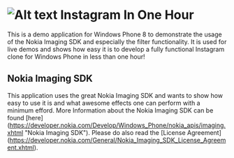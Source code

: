 ![Alt text](http://s1.directupload.net/images/131107/cgqcfeyh.png)
Instagram In One Hour
=====================

This is a demo application for Windows Phone 8 to demonstrate the usage of the Nokia Imaging SDK and especially the filter functionality. It is used for live demos and shows how easy it is to develop a fully functional Instagram clone for Windows Phone in less than one hour!

Nokia Imaging SDK
-----------------
This application uses the great Nokia Imaging SDK and wants to show how easy to use it is and what awesome effects one can perform with a minimum efford.
More Information about the Nokia Imaging SDK can be found [here] (https://developer.nokia.com/Develop/Windows_Phone/nokia_apis/imaging.xhtml "Nokia Imaging SDK").
Please do also read the [License Agreement] (https://developer.nokia.com/General/Nokia_Imaging_SDK_License_Agreement.xhtml).
